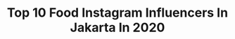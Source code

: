 ---
title: Top 10 Food Instagram Influencers In Jakarta In 2020
description: >-
  Find top food Instagram influencers in Jakarta in 2020. Most popular hashtags: #dirumahaja #foodblogger #jktfoodbang #kulinerjakarta.
platform: Instagram
profiles:
  - username: "jajansamakoko"
    fullname: >-
      Kuliner Bekasi Jakarta
    location: "Indonesia"
    followers: 17457
    engagement: 838
    commentsToLikes: 0.037579
    avatar: "https://scontent-lhr8-1.cdninstagram.com/v/t51.2885-19/s320x320/71509370_2313769452085575_1679342593671954432_n.jpg?_nc_ht=scontent-lhr8-1.cdninstagram.com&_nc_ohc=cN8rRf7ozQsAX9IwE9S&oh=a57d3e603aacb34c536764f4ef1f1b84&oe=5EBA282D"
    verified: false
    hashtags: "#taiwancrispychicken, #foodblogger, #instafood, #hungry"
  - username: "ngunyahberdua"
    fullname: >-
      septia & wennie | JKT FOODIES
    location: "Indonesia"
    followers: 44371
    engagement: 362
    commentsToLikes: 0.045789
    avatar: "https://scontent-frt3-1.cdninstagram.com/v/t51.2885-19/s320x320/69470035_2987493598142609_3148381886062002176_n.jpg?_nc_ht=scontent-frt3-1.cdninstagram.com&_nc_ohc=Rz6Ea7xZ0xMAX9u-V_K&oh=373e468602d8efda893a39b677cfa501&oe=5EA4BE28"
    verified: false
    hashtags: "#donat, #cookies, #laperbener, #laperbaper"
  - username: "jktfoodmap"
    fullname: >-
      Kelvin Tan
    location: "Indonesia"
    followers: 23907
    engagement: 186
    commentsToLikes: 0.110143
    avatar: "https://scontent-lhr8-1.cdninstagram.com/v/t51.2885-19/s320x320/79882243_1034494080219371_7992271123754516480_n.jpg?_nc_ht=scontent-lhr8-1.cdninstagram.com&_nc_ohc=LEIfOOmpmxYAX_EStlp&oh=b56500e5c8b87d7c868bdc908463efd1&oe=5EBAAAA2"
    verified: false
    hashtags: "#dirumahaja, #favoritjfm, #tanboy, #popcornchicken"
  - username: "luminousdreamsphotoworks"
    fullname: >-
      Luminousdreamsphotoworks
    location: "Indonesia"
    followers: 20954
    engagement: 313
    commentsToLikes: 0.056456
    avatar: "https://scontent-lht6-1.cdninstagram.com/v/t51.2885-19/s320x320/69661902_1140466763008695_3411814014399807488_n.jpg?_nc_ht=scontent-lht6-1.cdninstagram.com&_nc_ohc=De3b67MwN_EAX_owr3a&oh=81fb2fb9f035918f9016b0add6150966&oe=5EBCC4BD"
    verified: false
    hashtags: "#fashionphotography, #femalemodel, #male, #dominican"
  - username: "nitalanaf"
    fullname: >-
      Food Blogger | Nita Lana Faera
    location: "Indonesia"
    followers: 7846
    engagement: 434
    commentsToLikes: 0.106954
    avatar: "https://scontent-ams4-1.cdninstagram.com/v/t51.2885-19/s320x320/83328800_2891306080889882_626379048355889152_n.jpg?_nc_ht=scontent-ams4-1.cdninstagram.com&_nc_ohc=hacSvRrfRfgAX9bvYUl&oh=555b3cba3b7aaf5e29f991aec4335a0a&oe=5EB793F6"
    verified: false
    hashtags: "#penang, #vm2020, #restorankapitan, #resepminuman"
  - username: "kepinhelmy"
    fullname: >-
      KEPIN HELMY - Hotel Reviewer
    location: "Indonesia"
    followers: 71720
    engagement: 154
    commentsToLikes: 0.140787
    avatar: "https://scontent-ams4-1.cdninstagram.com/v/t51.2885-19/s320x320/69315220_2510885905861170_2094026736982294528_n.jpg?_nc_ht=scontent-ams4-1.cdninstagram.com&_nc_ohc=-7WE7IdGKV4AX9hoI4l&oh=54acbffa57ef74b785fe74cb205e090f&oe=5EB3DAFB"
    verified: false
    hashtags: "#aryadutahotelmakassar, #instafood, #delicious, #healthy"
  - username: "kulinersamacici"
    fullname: >-
      KULINER JAKARTA - BEKASI
    location: "Indonesia"
    followers: 22260
    engagement: 856
    commentsToLikes: 0.025921
    avatar: "https://scontent-ams4-1.cdninstagram.com/v/t51.2885-19/s320x320/87790770_214599739592787_5141425802952310784_n.jpg?_nc_ht=scontent-ams4-1.cdninstagram.com&_nc_ohc=f9syBQ8CF6EAX9RlZ_G&oh=e13ff5be65d8b56897434e408ec54562&oe=5EB30827"
    verified: false
    hashtags: "#wowlaper, #streetboba, #minumankekinian, #kuliner"
  - username: "yohanes.cahya"
    fullname: >-
      YOHANES | JKT - BEKASI FOODIES
    location: "Indonesia"
    followers: 4609
    engagement: 1205
    commentsToLikes: 0.215123
    avatar: "https://scontent-lhr8-1.cdninstagram.com/v/t51.2885-19/s320x320/92308837_2412411705525299_2684941823763283968_n.jpg?_nc_ht=scontent-lhr8-1.cdninstagram.com&_nc_ohc=70Bi-IJ3FBkAX9IBZdJ&oh=091cd1d5f1fd64014af224e162cad385&oe=5EB9A8AF"
    verified: false
    hashtags: "#tenderloin, #breads, #jajansd, #siomai"
  - username: "allabout.kuliner"
    fullname: >-
      KulinerJakarta
    location: "Indonesia"
    followers: 120780
    engagement: 50
    commentsToLikes: 0.012404
    avatar: "https://scontent-ams4-1.cdninstagram.com/v/t51.2885-19/s150x150/56821410_2134881296593052_6394735656932737024_n.jpg?_nc_ht=scontent-ams4-1.cdninstagram.com&_nc_ohc=t6LQKgGehagAX8Kc4B9&oh=0903457adc48d34c86316521f7571c2f&oe=5EB4E717"
    verified: false
    hashtags: "#kulinerdepok, #tetapdirumah, #depok24jam, #nikmatilebihnya"
  - username: "dewsari09"
    fullname: >-
      DEWI SARINA
    location: "Indonesia"
    followers: 15087
    engagement: 399
    commentsToLikes: 0.091208
    avatar: "https://scontent-lhr8-1.cdninstagram.com/v/t51.2885-19/s320x320/84880935_187426752606951_8072462797440548864_n.jpg?_nc_ht=scontent-lhr8-1.cdninstagram.com&_nc_ohc=EprlIO--7UwAX-T2lb_&oh=6a2270caab76a289cfec9070a11e6ae5&oe=5EBBE966"
    verified: false
    hashtags: "#putraputribatakindonesia, #lembang, #tendercare, #tiktok"
---